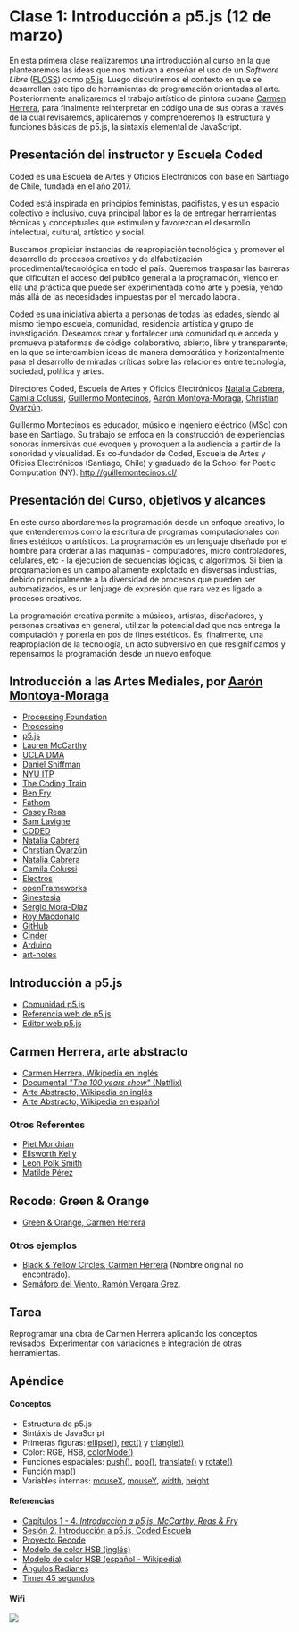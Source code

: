 # Clase 1: Introducción a p5.js (12 de marzo)
En esta primera clase realizaremos una introducción al curso en la que plantearemos las ideas que nos motivan a enseñar el uso de un *Software Libre* ([FLOSS](https://medium.com/processing-foundation/processing-and-floss-d35aa4607f4c)) como [p5.js](https://p5js.org/es). Luego discutiremos el contexto en que se desarrollan este tipo de herramientas de programación orientadas al arte. Posteriormente analizaremos el trabajo artístico de pintora cubana [Carmen Herrera](https://en.wikipedia.org/wiki/Carmen_Herrera), para finalmente reinterpretar en código una de sus obras a través de la cual revisaremos, aplicaremos y comprenderemos la estructura y funciones básicas de p5.js, la sintaxis elemental de JavaScript.

## Presentación del instructor y Escuela Coded
Coded es una Escuela de Artes y Oficios Electrónicos con base en Santiago de Chile, fundada en el año 2017. 

Coded está inspirada en principios feministas, pacifistas, y es un espacio colectivo e inclusivo, cuya principal labor es la de entregar herramientas técnicas y conceptuales que estimulen y favorezcan el desarrollo intelectual, cultural, artístico y social. 

Buscamos propiciar instancias de reapropiación tecnológica y promover el desarrollo de procesos creativos y de alfabetización procedimental/tecnológica en todo el país. Queremos traspasar las barreras que dificultan el acceso del público general a la programación, viendo en ella una práctica que puede ser experimentada como arte y poesía, yendo más allá de las necesidades impuestas por el mercado laboral. 

Coded es una iniciativa abierta a personas de todas las edades, siendo al mismo tiempo escuela, comunidad, residencia artística y grupo de investigación. Deseamos crear y fortalecer una comunidad que acceda y promueva plataformas de código colaborativo, abierto, libre y transparente; en la que se intercambien ideas de manera democrática y horizontalmente para el desarrollo de miradas críticas sobre las relaciones entre tecnología, sociedad, política y artes. 

Directores Coded, Escuela de Artes y Oficios Electrónicos [Natalia Cabrera](http://www.nataliacabrera.com/), [Camila Colussi](https://www.camilacolussi.com/), [Guillermo Montecinos](http://guillemontecinos.cl/), [Aarón Montoya-Moraga](http://montoyamoraga.io), [Christian Oyarzún](http://error404.cl/).

Guillermo Montecinos es educador, músico e ingeniero eléctrico (MSc) con base en Santiago. Su trabajo se enfoca en la construcción de experiencias sonoras inmersivas que evoquen y provoquen a la audiencia a partir de la sonoridad y visualidad. Es co-fundador de Coded, Escuela de Artes y Oficios Electrónicos (Santiago, Chile) y graduado de la School for Poetic Computation (NY).
http://guillemontecinos.cl/

## Presentación del Curso, objetivos y alcances
En este curso abordaremos la programación desde un enfoque creativo, lo que entenderemos como la escritura de programas computacionales con fines estéticos o artísticos. La programación es un lenguaje diseñado por el hombre para ordenar a las máquinas - computadores, micro controladores, celulares, etc - la ejecución de secuencias lógicas, o algoritmos. Si bien la programación es un campo altamente explotado en disversas industrias, debido principalmente a la diversidad de procesos que pueden ser automatizados, es un lenjuage de expresión que rara vez es ligado a procesos creativos.

La programación creativa permite a músicos, artistas, diseñadores, y personas creativas en general, utilizar la potencialidad que nos entrega la computación y ponerla en pos de fines estéticos. Es, finalmente, una reapropiación de la tecnología, un acto subversivo en que resignificamos y repensamos la programación desde un nuevo enfoque.

## Introducción a las Artes Mediales, por [Aarón Montoya-Moraga](http://montoyamoraga.io/)

* [Processing Foundation](https://processingfoundation.org/)
* [Processing](http://processing.org/)
* [p5.js](https://p5js.org/)
* [Lauren McCarthy](http://lauren-mccarthy.com/)
* [UCLA DMA](http://dma.ucla.edu/)
* [Daniel Shiffman](http://shiffman.net/)
* [NYU ITP](https://tisch.nyu.edu/itp)
* [The Coding Train](https://www.youtube.com/channel/UCvjgXvBlbQiydffZU7m1_aw)
* [Ben Fry](http://benfry.com/)
* [Fathom](https://fathom.info/)
* [Casey Reas](http://reas.com/)
* [Sam Lavigne](http://lav.io/)
* [CODED](http://codedescuela.cl/)
* [Natalia Cabrera](http://www.nataliacabrera.com/)
* [Chrstian Oyarzún](http://error404.cl/)
* [Natalia Cabrera](http://www.nataliacabrera.com/)
* [Camila Colussi](https://www.camilacolussi.com/)
* [Electros](http://www.loselectros.com/)
* [openFrameworks](http://openframeworks.cc/)
* [Sinestesia](http://www.sinestesia.cc/)
* [Sergio Mora-Díaz](http://www.sergiomoradiaz.com/)
* [Roy Macdonald](http://roymacdonald.github.io/)
* [GitHub](https://github.com/)
* [Cinder](https://libcinder.org/)
* [Arduino](https://www.arduino.cc/)
* [art-notes](https://github.com/montoyamoraga/art-notes)

## Introducción a p5.js
- [Comunidad p5.js](https://p5js.org/es/community/)
- [Referencia web de p5.js](https://p5js.org/es/reference/)
- [Editor web p5.js](https://alpha.editor.p5js.org/)
## Carmen Herrera, arte abstracto
- [Carmen Herrera, Wikipedia en inglés](https://en.wikipedia.org/wiki/Carmen_Herrera)
- [Documental *"The 100 years show"* (Netflix)](https://www.netflix.com/title/80106609)
- [Arte Abstracto, Wikipedia en inglés](https://en.wikipedia.org/wiki/Abstract_art)
- [Arte Abstracto, Wikipedia en español](https://es.wikipedia.org/wiki/Arte_abstracto)
### Otros Referentes
- [Piet Mondrian](https://es.wikipedia.org/wiki/Piet_Mondrian)
- [Ellsworth Kelly](https://en.wikipedia.org/wiki/Ellsworth_Kelly)
- [Leon Polk Smith](https://en.wikipedia.org/wiki/Leon_Polk_Smith)
- [Matilde Pérez](https://es.wikipedia.org/wiki/Matilde_P%C3%A9rez)
## Recode: Green & Orange
- [Green & Orange, Carmen Herrera](https://github.com/guillemontecinos/recode/blob/master/herrera_carmen-green_and_orange/documentation/docu_green_and_orange.md)
### Otros ejemplos
- [Black & Yellow Circles, Carmen Herrera](https://github.com/guillemontecinos/recode/blob/master/herrera_carmen-NA_black_and_yellow_circles/documentation/docu_NA_black_and_yellow_circles.md) (Nombre original no encontrado).
- [Semáforo del Viento, Ramón Vergara Grez.](https://github.com/guillemontecinos/recode/blob/master/vergara_grez-semaforo-del-viento/documentation/docu_semaforo.md)
## Tarea
Reprogramar una obra de Carmen Herrera aplicando los conceptos revisados. Experimentar con variaciones e integración de otras herramientas.
## Apéndice
#### Conceptos
- Estructura de p5.js
- Sintáxis de JavaScript
- Primeras figuras: [ellipse()](https://p5js.org/es/reference/#/p5/ellipse), [rect()](https://p5js.org/es/reference/#/p5/rect) y [triangle()](https://p5js.org/es/reference/#/p5/triangle)
- Color: RGB, HSB, [colorMode()](https://p5js.org/es/reference/#/p5/colorMode)
- Funciones espaciales: [push()](https://p5js.org/es/reference/#/p5/push), [pop()](https://p5js.org/es/reference/#/p5/pop), [translate()](https://p5js.org/es/reference/#/p5/translate) y [rotate()](https://p5js.org/es/reference/#/p5/rotate)
- Función [map()](https://p5js.org/es/reference/#/p5/map)
- Variables internas: [mouseX](https://p5js.org/reference/#/p5/mouseX), [mouseY](https://p5js.org/reference/#/p5/mouseY), [width](https://p5js.org/reference/#/p5/width), [height](https://p5js.org/reference/#/p5/height)
#### Referencias
- [Capítulos 1 - 4. *Introducción a p5.js, McCarthy, Reas & Fry*](https://github.com/processing/p5.js-getting-started-es/blob/master/v1.0.2.pdf)
- [Sesión 2. Introducción a p5.js, Coded Escuela](http://codedescuela.cl/taller1-intro-programacion-creativa-p5js-2017-05/sesiones/sesion_2/slides/#/)
- [Proyecto Recode](http://recodeproject.com/)
- [Modelo de color HSB (inglés)](http://www.tomjewett.com/colors/hsb.html)
- [Modelo de color HSB (español - Wikipedia)](https://es.wikipedia.org/wiki/Modelo_de_color_HSV)
- [Ángulos Radianes](https://es.wikipedia.org/wiki/Radi%C3%A1n)
- [Timer 45 segundos](https://www.online-stopwatch.com/timer/45second/)
#### Wifi
![](https://github.com/guillemontecinos/programacion_creativa_p5js/blob/master/clases/clase_1/wifi.jpeg)
